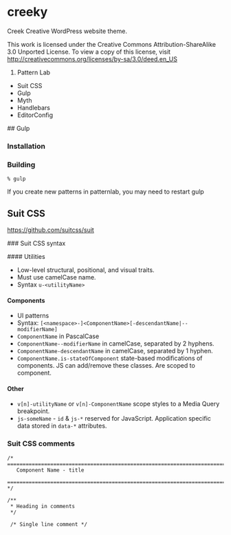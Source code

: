 creeky
======

Creek Creative WordPress website theme.

This work is licensed under the Creative Commons Attribution-ShareAlike 3.0 Unported License.
To view a copy of this license, visit <http://creativecommons.org/licenses/by-sa/3.0/deed.en_US>

1. Pattern Lab
* Suit CSS
* Gulp
* Myth
* Handlebars
* EditorConfig

## Gulp

### Installation

### Building

    % gulp

If you create new patterns in patternlab, you may need to restart gulp

##

## Suit CSS

https://github.com/suitcss/suit

### Suit CSS syntax

#### Utilities

* Low-level structural, positional, and visual traits.
* Must use camelCase name.
* Syntax `u-<utilityName>`

#### Components

* UI patterns
* Syntax: `[<namespace>-]<ComponentName>[-descendantName|--modifierName]`
* `ComponentName` in PascalCase
* `ComponentName--modifierName` in camelCase, separated by 2 hyphens.
* `ComponentName-descendantName` in camelCase, separated by 1 hyphen.
* `ComponentName.is-stateOfComponent` state-based modifications of components. JS can add/remove these classes. Are scoped to component.

#### Other

* `v[n]-utilityName` or `v[n]-ComponentName` scope styles to a Media Query breakpoint.
* `js-someName` - `id` & `js-*` reserved for JavaScript. Application specific data stored in `data-*` attributes.


### Suit CSS comments

```
/* ==========================================================================
   Component Name - title
   ========================================================================== */

/**
 * Heading in comments
 */

 /* Single line comment */
```

